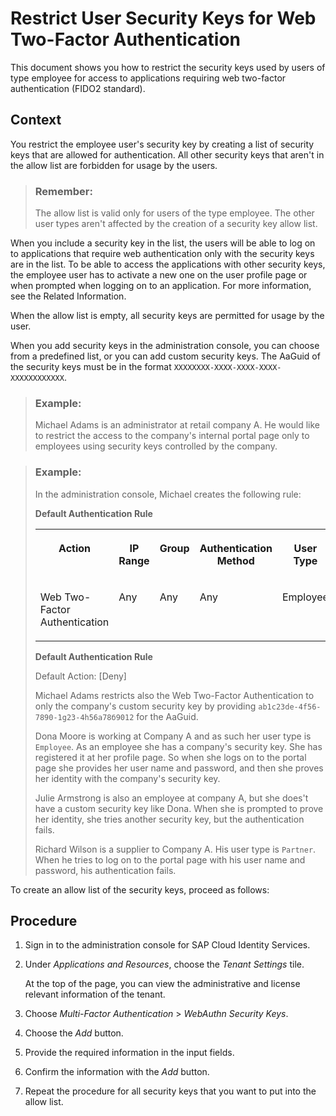 <!-- loio72e3cafc63b14123bda1d10f26007a0d -->

# Restrict User Security Keys for Web Two-Factor Authentication

This document shows you how to restrict the security keys used by users of type employee for access to applications requiring web two-factor authentication \(FIDO2 standard\).



## Context

You restrict the employee user's security key by creating a list of security keys that are allowed for authentication. All other security keys that aren't in the allow list are forbidden for usage by the users.

> ### Remember:  
> The allow list is valid only for users of the type employee. The other user types aren't affected by the creation of a security key allow list.

When you include a security key in the list, the users will be able to log on to applications that require web authentication only with the security keys are in the list. To be able to access the applications with other security keys, the employee user has to activate a new one on the user profile page or when prompted when logging on to an application. For more information, see the Related Information.

When the allow list is empty, all security keys are permitted for usage by the user.

When you add security keys in the administration console, you can choose from a predefined list, or you can add custom security keys. The AaGuid of the security keys must be in the format `XXXXXXXX-XXXX-XXXX-XXXX-XXXXXXXXXXXX`.

> ### Example:  
> Michael Adams is an administrator at retail company A. He would like to restrict the access to the company's internal portal page only to employees using security keys controlled by the company.

> ### Example:  
> In the administration console, Michael creates the following rule:
> 
> **Default Authentication Rule**
> 
> 
> <table>
> <tr>
> <th valign="top" align="center">
> 
> Action
> 
> 
> 
> </th>
> <th valign="top" align="center">
> 
> IP Range
> 
> 
> 
> </th>
> <th valign="top" align="center">
> 
> Group
> 
> 
> 
> </th>
> <th valign="top">
> 
> Authentication Method
> 
> 
> 
> </th>
> <th valign="top">
> 
> User Type
> 
> 
> 
> </th>
> </tr>
> <tr>
> <td valign="top">
> 
> Web Two-Factor Authentication
> 
> 
> 
> </td>
> <td valign="top">
> 
> Any
> 
> 
> 
> </td>
> <td valign="top">
> 
> Any
> 
> 
> 
> </td>
> <td valign="top">
> 
> Any
> 
> 
> 
> </td>
> <td valign="top">
> 
> Employee
> 
> 
> 
> </td>
> </tr>
> </table>
> 
> **Default Authentication Rule**
> 
> Default Action: [Deny\]
> 
> Michael Adams restricts also the Web Two-Factor Authentication to only the company's custom security key by providing `ab1c23de-4f56-7890-1g23-4h56а78б9012` for the AaGuid.
> 
> Dona Moore is working at Company A and as such her user type is `Employee`. As an employee she has a company's security key. She has registered it at her profile page. So when she logs on to the portal page she provides her user name and password, and then she proves her identity with the company's security key.
> 
> Julie Armstrong is also an employee at company A, but she does't have a custom security key like Dona. When she is prompted to prove her identity, she tries another security key, but the authentication fails.
> 
> Richard Wilson is a supplier to Company A. His user type is `Partner`. When he tries to log on to the portal page with his user name and password, his authentication fails.

To create an allow list of the security keys, proceed as follows:



## Procedure

1.  Sign in to the administration console for SAP Cloud Identity Services.

2.  Under *Applications and Resources*, choose the *Tenant Settings* tile.

    At the top of the page, you can view the administrative and license relevant information of the tenant.

3.  Choose *Multi-Factor Authentication* \> *WebAuthn Security Keys*.

4.  Choose the *Add* button.

5.  Provide the required information in the input fields.

6.  Confirm the information with the *Add* button.

7.  Repeat the procedure for all security keys that you want to put into the allow list.


